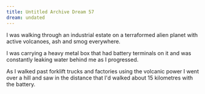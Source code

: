 ```yaml
---
title: Untitled Archive Dream 57
dream: undated
---
```


I was walking through an industrial estate on a terraformed alien planet with active volcanoes, ash and smog everywhere.

I was carrying a heavy metal box that had battery terminals on it and was constantly leaking water behind me as I progressed.

As I walked past forklift trucks and factories using the volcanic power I went over a hill and saw in the distance that I'd walked about 15 kilometres with the battery.